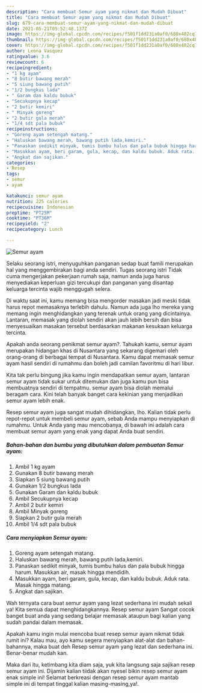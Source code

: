 ```yaml
---
description: "Cara membuat Semur ayam yang nikmat dan Mudah Dibuat"
title: "Cara membuat Semur ayam yang nikmat dan Mudah Dibuat"
slug: 679-cara-membuat-semur-ayam-yang-nikmat-dan-mudah-dibuat
date: 2021-05-21T05:52:48.137Z
image: https://img-global.cpcdn.com/recipes/f501f1dd231a0af0/680x482cq70/semur-ayam-foto-resep-utama.jpg
thumbnail: https://img-global.cpcdn.com/recipes/f501f1dd231a0af0/680x482cq70/semur-ayam-foto-resep-utama.jpg
cover: https://img-global.cpcdn.com/recipes/f501f1dd231a0af0/680x482cq70/semur-ayam-foto-resep-utama.jpg
author: Leona Vasquez
ratingvalue: 3.6
reviewcount: 6
recipeingredient:
- "1 kg ayam"
- "8 butir bawang merah"
- "5 siung bawang putih"
- "1/2 bungkus lada"
- " Garam dan kaldu bubuk"
- "Secukupnya kecap"
- "2 butir kemiri"
- " Minyak goreng"
- "2 butir gula merah"
- "1/4 sdt pala bubuk"
recipeinstructions:
- "Goreng ayam setengah matang."
- "Haluskan bawang merah, bawang putih lada,kemiri."
- "Panaskan sedikit minyak, tumis bumbu halus dan pala bubuk hingga harum. Masukkan air, masak hingga mendidih."
- "Masukkan ayam, beri garam, gula, kecap, dan kaldu bubuk. Aduk rata. Masak hingga matang."
- "Angkat dan sajikan."
categories:
- Resep
tags:
- semur
- ayam

katakunci: semur ayam 
nutrition: 225 calories
recipecuisine: Indonesian
preptime: "PT25M"
cooktime: "PT36M"
recipeyield: "2"
recipecategory: Lunch

---
```



![Semur ayam](https://img-global.cpcdn.com/recipes/f501f1dd231a0af0/680x482cq70/semur-ayam-foto-resep-utama.jpg)

Selaku seorang istri, menyuguhkan panganan sedap buat famili merupakan hal yang menggembirakan bagi anda sendiri. Tugas seorang istri Tidak cuma mengerjakan pekerjaan rumah saja, namun anda juga harus menyediakan keperluan gizi tercukupi dan panganan yang disantap keluarga tercinta wajib menggugah selera.

Di waktu  saat ini, kamu memang bisa mengorder masakan jadi meski tidak harus repot memasaknya terlebih dahulu. Namun ada juga lho mereka yang memang ingin menghidangkan yang terenak untuk orang yang dicintainya. Lantaran, memasak yang diolah sendiri akan jauh lebih bersih dan bisa menyesuaikan masakan tersebut berdasarkan makanan kesukaan keluarga tercinta. 



Apakah anda seorang penikmat semur ayam?. Tahukah kamu, semur ayam merupakan hidangan khas di Nusantara yang sekarang digemari oleh orang-orang di berbagai tempat di Nusantara. Kamu dapat memasak semur ayam hasil sendiri di rumahmu dan boleh jadi camilan favoritmu di hari libur.

Kita tak perlu bingung jika kamu ingin mendapatkan semur ayam, lantaran semur ayam tidak sukar untuk ditemukan dan juga kamu pun bisa membuatnya sendiri di tempatmu. semur ayam bisa diolah memalui beragam cara. Kini telah banyak banget cara kekinian yang menjadikan semur ayam lebih enak.

Resep semur ayam juga sangat mudah dihidangkan, lho. Kalian tidak perlu repot-repot untuk membeli semur ayam, sebab Anda mampu menyiapkan di rumahmu. Untuk Anda yang mau mencobanya, di bawah ini adalah cara membuat semur ayam yang enak yang dapat Anda buat sendiri.

<!--inarticleads1-->

##### Bahan-bahan dan bumbu yang dibutuhkan dalam pembuatan Semur ayam:

1. Ambil 1 kg ayam
1. Gunakan 8 butir bawang merah
1. Siapkan 5 siung bawang putih
1. Gunakan 1/2 bungkus lada
1. Gunakan  Garam dan kaldu bubuk
1. Ambil Secukupnya kecap
1. Ambil 2 butir kemiri
1. Ambil  Minyak goreng
1. Siapkan 2 butir gula merah
1. Ambil 1/4 sdt pala bubuk




<!--inarticleads2-->

##### Cara menyiapkan Semur ayam:

1. Goreng ayam setengah matang.
1. Haluskan bawang merah, bawang putih lada,kemiri.
1. Panaskan sedikit minyak, tumis bumbu halus dan pala bubuk hingga harum. Masukkan air, masak hingga mendidih.
1. Masukkan ayam, beri garam, gula, kecap, dan kaldu bubuk. Aduk rata. Masak hingga matang.
1. Angkat dan sajikan.




Wah ternyata cara buat semur ayam yang lezat sederhana ini mudah sekali ya! Kita semua dapat menghidangkannya. Resep semur ayam Sangat cocok banget buat anda yang sedang belajar memasak ataupun bagi kalian yang sudah pandai dalam memasak.

Apakah kamu ingin mulai mencoba buat resep semur ayam nikmat tidak rumit ini? Kalau mau, ayo kamu segera menyiapkan alat-alat dan bahan-bahannya, maka buat deh Resep semur ayam yang lezat dan sederhana ini. Benar-benar mudah kan. 

Maka dari itu, ketimbang kita diam saja, yuk kita langsung saja sajikan resep semur ayam ini. Dijamin kalian tiidak akan nyesel bikin resep semur ayam enak simple ini! Selamat berkreasi dengan resep semur ayam mantab simple ini di tempat tinggal kalian masing-masing,ya!.

